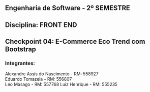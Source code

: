 ## Engenharia de Software - 2º SEMESTRE  
## Disciplina:  FRONT END 
## Checkpoint 04: E-Commerce Eco Trend com Bootstrap  
### Integrantes:  
Alexandre Assis do Nascimento - RM: 558927  
Eduardo Tomazela - RM: 556807  
Léo Masago - RM: 557768
Luiz Henrique - RM: 555235





